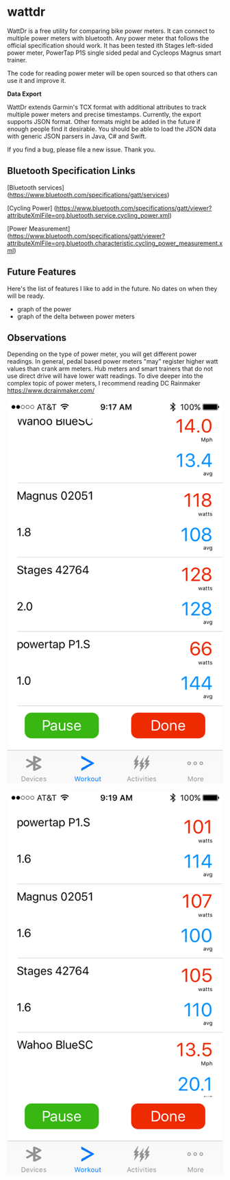 # wattdr

WattDr is a free utility for comparing bike power meters. It can connect to multiple power meters with bluetooth. Any power meter that follows the official specification should work. It has been tested ith Stages left-sided power meter, PowerTap P1S single sided pedal and Cycleops Magnus smart trainer.

The code for reading power meter will be open sourced so that others can use it and improve it.

<b>Data Export</b>

WattDr extends Garmin's TCX format with additional attributes to track multiple power meters and precise timestamps. Currently, the export supports JSON format. Other formats might be added in the future if enough people find it desirable. You should be able to load the JSON data with generic JSON parsers in Java, C# and Swift.

If you find a bug, please file a new issue. Thank you.

## Bluetooth Specification Links

[Bluetooth services] (https://www.bluetooth.com/specifications/gatt/services)

[Cycling Power] (https://www.bluetooth.com/specifications/gatt/viewer?attributeXmlFile=org.bluetooth.service.cycling_power.xml)

[Power Measurement] (https://www.bluetooth.com/specifications/gatt/viewer?attributeXmlFile=org.bluetooth.characteristic.cycling_power_measurement.xml)

## Future Features

Here's the list of features I like to add in the future. No dates on when they will be ready.

- graph of the power
- graph of the delta between power meters

## Observations

Depending on the type of power meter, you will get different power readings. In general, pedal based power meters "may" register higher watt values than crank arm meters. Hub meters and smart trainers that do not use direct drive will have lower watt readings. To dive deeper into the complex topic of power meters, I recommend reading DC Rainmaker https://www.dcrainmaker.com/

<img src="./images/comparison_1.png">
<p>
<img src="./images/comparison_2.png">
<p>
